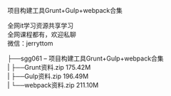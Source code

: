 项目构建工具Grunt+Gulp+webpack合集

全网it学习资源共享学习<br>全网课程都有，欢迎私聊<br>微信：jerryttom<br>

├──sgg061 – 项目构建工具Grunt+Gulp+webpack合集<br> | ├──Grunt资料.zip 175.42M<br> | ├──Gulp资料.zip 196.49M<br> | └──webpack资料.zip 211.10M